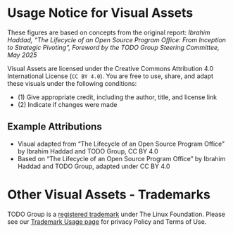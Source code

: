 # Usage Notice for Visual Assets

These figures are based on concepts from the original report: *Ibrahim Haddad, “The Lifecycle of an Open Source Program Office: From Inception to Strategic Pivoting”, Foreword by the TODO Group Steering Committee, May 2025*

Visual Assets are licensed under the Creative Commons Attribution 4.0 International License (`CC BY 4.0`). You are free to use, share, and adapt these visuals under the following conditions:

-  (1) Give appropriate credit, including the author, title, and license link
-  (2) Indicate if changes were made

## Example Attributions

- Visual adapted from “The Lifecycle of an Open Source Program Office” by Ibrahim Haddad and TODO Group, CC BY 4.0
- Based on “The Lifecycle of an Open Source Program Office” by Ibrahim Haddad and TODO Group, adapted under CC BY 4.0

# Other Visual Assets - Trademarks

TODO Group is a [registered trademark](https://www.linuxfoundation.org/legal/trademarks) under The Linux Foundation. Please see our [Trademark Usage page](https://www.linuxfoundation.org/trademark-usage) for privacy Policy and Terms of Use.
